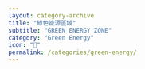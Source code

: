 ```yaml
---
layout: category-archive
title: "綠色能源區域"
subtitle: "GREEN ENERGY ZONE"
category: "Green Energy"
icon: "🌱"
permalink: /categories/green-energy/
---
```


